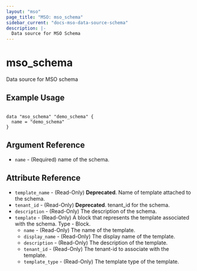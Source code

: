```yaml
---
layout: "mso"
page_title: "MSO: mso_schema"
sidebar_current: "docs-mso-data-source-schema"
description: |-
  Data source for MSO Schema
---
```


# mso_schema #

Data source for MSO schema  

## Example Usage ##

```hcl

data "mso_schema" "demo_schema" {
  name = "demo_schema"
}

```

## Argument Reference ##

* `name` - (Required) name of the schema.

## Attribute Reference ##

* `template_name` - (Read-Only) **Deprecated**. Name of template attached to the schema.
* `tenant_id` - (Read-Only) **Deprecated**. tenant_id for the schema.
* `description` - (Read-Only) The description of the schema.
* `template` - (Read-Only) A block that represents the template associated with the schema. Type - Block.
  * `name` - (Read-Only) The name of the template.
  * `display_name` - (Read-Only) The display name of the template.
  * `description` - (Read-Only) The description of the template.
  * `tenant_id` - (Read-Only) The tenant-id to associate with the template.
  * `template_type` - (Read-Only) The template type of the template.

